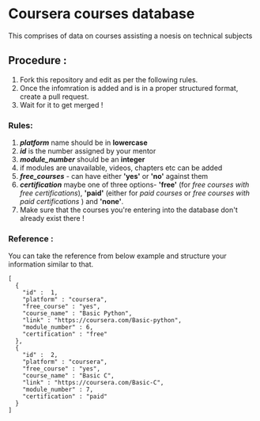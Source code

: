 

# Coursera courses database
This comprises of data on courses assisting a noesis on technical subjects

## Procedure :
1. Fork this repository and edit as per the following rules.
2. Once the infomration is added and is in a proper structured format, create a pull request.
3. Wait for it to get merged !

### Rules:
1. ***platform*** name should be in **lowercase**
2. ***id*** is the number assigned by your mentor
3. ***module_number*** should be an **integer**
4. if modules are unavailable, videos, chapters etc can be added
5. ***free_courses*** - can have either **'yes'** or **'no'** against them
6. ***certification*** maybe one of three options- **'free'** (for *free courses with free certifications*), **'paid'** (either for *paid courses* or *free courses with paid certifications* ) and **'none'**.
7. Make sure that the courses you're entering into the database don't already exist there !

### Reference :
You can take the reference from below example and structure your information similar to that.

   
  ```
  [
    {
      "id" :  1,
      "platform" : "coursera",
      "free_course" : "yes",
      "course_name" : "Basic Python",
      "link" : "https://coursera.com/Basic-python",
      "module_number" : 6,
      "certification" : "free"
    },
    {
      "id" :  2,
      "platform" : "coursera",
      "free_course" : "yes",
      "course_name" : "Basic C",
      "link" : "https://coursera.com/Basic-C",
      "module_number" : 7,
      "certification" : "paid"
    }
  ]
